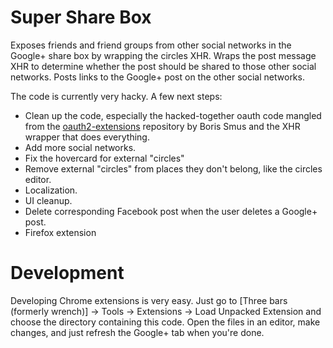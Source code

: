 Super Share Box
===============

Exposes friends and friend groups from other social networks in the Google+ share box by wrapping the circles XHR.
Wraps the post message XHR to determine whether the post should be shared to those other social networks.
Posts links to the Google+ post on the other social networks.

The code is currently very hacky. A few next steps:
- Clean up the code, especially the hacked-together oauth code mangled from the [oauth2-extensions](https://github.com/borismus/oauth2-extensions) repository by Boris Smus and the XHR wrapper that does everything.
- Add more social networks.
- Fix the hovercard for external "circles"
- Remove external "circles" from places they don't belong, like the circles editor.
- Localization.
- UI cleanup.
- Delete corresponding Facebook post when the user deletes a Google+ post.
- Firefox extension

Development
===========

Developing Chrome extensions is very easy.
Just go to [Three bars (formerly wrench)] -> Tools -> Extensions -> Load Unpacked Extension and choose the directory
containing this code. Open the files in an editor, make changes, and just refresh the Google+ tab when you're done.
